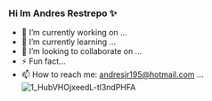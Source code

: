 ### Hi Im Andres Restrepo ✨

<!--
**zakyprogramador/zakyprogramador** is a ✨ _special_ ✨ repository because its `README.md` (this file) appears on your GitHub profile.

Here are some ideas to get you started:

- 🔭 I’m currently working on ...
- 🌱 I’m currently learning ...
- 👯 I’m looking to collaborate on ...
- 🤔 I’m looking for help with ...
- 💬 Ask me about ...
-  ...
- 😄 Pronouns: ...
-  ...
-->
- 🔭 I’m currently working on ...
- 🌱 I’m currently learning ...
- 👯 I’m looking to collaborate on ...
- ⚡ Fun fact...
- 📫 How to reach me: andresjr195@hotmail.com ...
![1_HubVHOjxeedL-tl3ndPHFA](https://user-images.githubusercontent.com/98345385/165127616-e1180876-96ab-4813-ae8b-cdc73558803d.gif)

